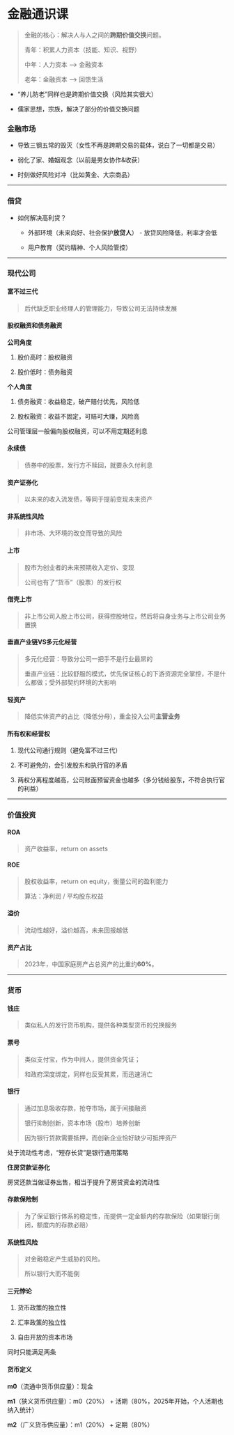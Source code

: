 # 金融通识课

> 金融的核心：解决人与人之间的**跨期价值交换**问题。
> 
> 青年：积累人力资本（技能、知识、视野）
> 
> 中年：人力资本 --> 金融资本
> 
> 老年：金融资本 --> 回馈生活

- “养儿防老”同样也是跨期价值交换（风险其实很大）

- 儒家思想，宗族，解决了部分的价值交换问题

### 金融市场

- 导致三钢五常的毁灭（女性不再是跨期交易的载体，说白了一切都是交易）

- 弱化了家、婚姻观念（以前是男女协作&收获）

- 时刻做好风险对冲（比如黄金、大宗商品）

---

### 借贷

- 如何解决高利贷？
  
  - 外部环境（未来向好、社会保护**放贷人**） - 放贷风险降低，利率才会低
  
  - 用户教育（契约精神、个人风险管控）

---

### 现代公司

#### 富不过三代

> 后代缺乏职业经理人的管理能力，导致公司无法持续发展

#### 股权融资和债务融资

**公司角度**

1. 股价高时：股权融资

2. 股价低时：债务融资

**个人角度**

1. 债务融资：收益稳定，破产赔付优先，风险低

2. 股权融资：收益不固定，可赔可大赚，风险高

公司管理层一般偏向股权融资，可以不用定期还利息

#### 永续债

> 债券中的股票，发行方不赎回，就要永久付利息

#### 资产证券化

> 以未来的收入流发债，等同于提前变现未来资产

#### 非系统性风险

> 非市场、大环境的改变而导致的风险

#### 上市

> 股市为创业者的未来预期收入定价、变现
> 
> 公司也有了“货币”（股票）的发行权

#### 借壳上市

> 非上市公司入股上市公司，获得控股地位，然后将自身业务与上市公司业务置换

#### 垂直产业链VS多元化经营

> 多元化经营：导致分公司一把手不是行业最屌的
> 
> 垂直产业链：比较舒服的模式，优先保证核心的下游资源完全掌控，不是什么都做；受外部契约环境的大影响

#### 轻资产

> 降低实体资产的占比（降低分母），重金投入公司**主营业务**

#### 所有权和经营权

1. 现代公司通行规则（避免富不过三代）

2. 不可避免的，会引发股东和执行官的矛盾

3. 两权分离程度越高，公司账面预留资金也越多（多分钱给股东，不符合执行官的利益）

---

### 价值投资

#### ROA

> 资产收益率，return on assets

#### ROE

> 股权收益率，return on equity，衡量公司的盈利能力
>
> 算法：净利润 / 平均股东权益

#### 溢价

> 流动性越好，溢价越高，未来回报越低

#### 资产占比

> 2023年，中国家庭房产占总资产的比重约**60%**。

---

### 货币

#### 钱庄

> 类似私人的发行货币机构，提供各种类型货币的兑换服务

#### 票号

> 类似支付宝，作为中间人，提供资金凭证；
> 
> 和政府深度绑定，同样也反受其累，而迅速消亡

#### 银行

> 通过加息吸收存款，抢夺市场，属于间接融资
> 
> 银行抑制创新，资本市场（股市）培养创新
> 
> 因为银行贷款需要抵押，而创新企业恰好缺少可抵押资产

处于流动性考虑，“短存长贷”是银行通用策略

**住房贷款证券化**

房贷还款当做证券出售，相当于提升了房贷资金的流动性

#### 存款保险制

> 为了保证银行体系的稳定性，而提供一定金额内的存款保险（如果银行倒闭，额度内的存款必赔）

#### 系统性风险

> 对金融稳定产生威胁的风险。
> 
> 所以银行大而不能倒

#### 三元悖论

1. 货币政策的独立性

2. 汇率政策的独立性

3. 自由开放的资本市场

同时只能满足两条



#### 货币定义

**m0**（流通中货币供应量）：现金

**m1**（狭义货币供应量）：m0（20%） + 活期（80%，2025年开始，个人活期也纳入统计）

**m2**（广义货币供应量）：m1（20%） + 定期（80%）

